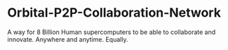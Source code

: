 # Orbital-P2P-Collaboration-Network
A way for 8 Billion Human supercomputers to be able to collaborate and innovate. Anywhere and anytime. Equally.
